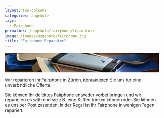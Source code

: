```yaml
---
layout: two-columns
categories: angebote
tags:
  - Fairphone
permalink: /angebote/fairphone/reparatur/
image: /images/angebote/fairphone.jpg
title: "Fairphone Reparatur"
---
```

<div class=angebot-top-wide"><img title="Fairphone" src="/images/angebote/fairphone_sub.jpg"></div>

Wir reparieren Ihr Fairphone in Zürich. [Kontaktieren](/ueber-uns/kontakt/) Sie uns für eine unverbindliche Offerte.

Sie können Ihr defektes Fairphone entweder vorbei bringen und wir reparieren es während sie z.B. eine Kaffee trinken können oder Sie können es uns per Post zusenden. In der Regel ist ihr Fairphone in wenigen Tagen repariert.